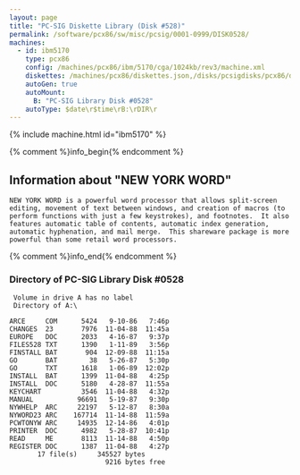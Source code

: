 ```yaml
---
layout: page
title: "PC-SIG Diskette Library (Disk #528)"
permalink: /software/pcx86/sw/misc/pcsig/0001-0999/DISK0528/
machines:
  - id: ibm5170
    type: pcx86
    config: /machines/pcx86/ibm/5170/cga/1024kb/rev3/machine.xml
    diskettes: /machines/pcx86/diskettes.json,/disks/pcsigdisks/pcx86/diskettes.json
    autoGen: true
    autoMount:
      B: "PC-SIG Library Disk #0528"
    autoType: $date\r$time\rB:\rDIR\r
---
```


{% include machine.html id="ibm5170" %}

{% comment %}info_begin{% endcomment %}

## Information about "NEW YORK WORD"

    NEW YORK WORD is a powerful word processor that allows split-screen
    editing, movement of text between windows, and creation of macros (to
    perform functions with just a few keystrokes), and footnotes.  It also
    features automatic table of contents, automatic index generation,
    automatic hyphenation, and mail merge.  This shareware package is more
    powerful than some retail word processors.
{% comment %}info_end{% endcomment %}


### Directory of PC-SIG Library Disk #0528

     Volume in drive A has no label
     Directory of A:\

    ARCE     COM      5424   9-10-86   7:46p
    CHANGES  23       7976  11-04-88  11:45a
    EUROPE   DOC      2033   4-16-87   9:37p
    FILES528 TXT      1390   1-11-89   3:56p
    FINSTALL BAT       904  12-09-88  11:15a
    GO       BAT        38   5-26-87   5:30p
    GO       TXT      1618   1-06-89  12:02p
    INSTALL  BAT      1399  11-04-88   4:25p
    INSTALL  DOC      5180   4-28-87  11:55a
    KEYCHART          3546  11-04-88   4:32p
    MANUAL           96691   5-19-87   9:30p
    NYWHELP  ARC     22197   5-12-87   8:30a
    NYWORD23 ARC    167714  11-14-88  11:59a
    PCWTONYW ARC     14935  12-14-86   4:01p
    PRINTER  DOC      4982   5-28-87  10:41p
    READ     ME       8113  11-14-88   4:50p
    REGISTER DOC      1387  11-04-88   4:27p
           17 file(s)     345527 bytes
                            9216 bytes free

